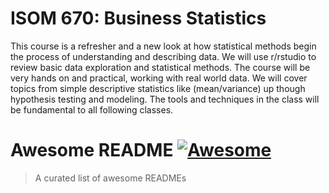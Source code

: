 # ISOM 670: Business Statistics
This course is a refresher and a new look at how statistical methods begin the process of understanding
and describing data. We will use r/rstudio to review basic data exploration and statistical methods. The
course will be very hands on and practical, working with real world data. We will cover topics from simple
descriptive statistics like (mean/variance) up though hypothesis testing and modeling. The tools and
techniques in the class will be fundamental to all following classes.

# Awesome README [![Awesome](https://www.dropbox.com/s/qkh071u3cul4s1b/JZ.JPG)](https://github.com/sindresorhus/awesome#readme)
> A curated list of awesome READMEs

